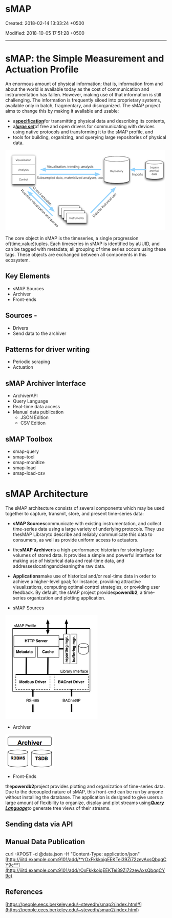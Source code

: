 # sMAP

Created: 2018-02-14 13:33:24 +0500

Modified: 2018-10-05 17:51:28 +0500

---

# sMAP: the Simple Measurement and Actuation Profile

An enormous amount of physical information; that is, information from and about the world is available today as the cost of communication and instrumentation has fallen. However, making use of that information is still challenging. The information is frequently siloed into proprietary systems, available only in batch, fragmentary, and disorganized. The sMAP project aims to change this by making it available and usable:

- a[**specification**](https://people.eecs.berkeley.edu/~stevedh/smap2/_downloads/v2.pdf)for transmitting physical data and describing its contents,
- a[***large set***](https://people.eecs.berkeley.edu/~stevedh/smap2/driver_index.html#driver-index)of free and open drivers for communicating with devices using native protocols and transforming it to the sMAP profile, and
- tools for building, organizing, and querying large repositories of physical data.

![](../../media/Technologies-Brokers-sMAP-image1.png)

The core object in sMAP is the timeseries, a single progression of(time,value)tuples. Each timeseries in sMAP is identified by aUUID, and can be tagged with metadata; all grouping of time series occurs using these tags. These objects are exchanged between all components in this ecosystem.

## Key Elements

- sMAP Sources
- Archiver
- Front-ends

## Sources -

- Drivers
- Send data to the archiver

## Patterns for driver writing

- Periodic scraping
- Actuation

## sMAP Archiver Interface

- ArchiverAPI
- Query Language
- Real-time data access
- Manual data publication
  - JSON Edition
  - CSV Edition

## sMAP Toolbox

- smap-query
- smap-tool
- smap-monitize
- smap-load
- smap-load-csv

# sMAP Architecture

The sMAP architecture consists of several components which may be used together to capture, transmit, store, and present time-series data:

- **sMAP Sources**communicate with existing instrumentation, and collect time-series data using a large variety of underlying protocols. They use thesMAP Libraryto describe and reliably communicate this data to consumers, as well as provide uniform access to actuators.
- the**sMAP Archiver**is a high-performance historian for storing large volumes of stored data. It provides a simple and powerful interface for making use of historical data and real-time data, and addresseslocatingandcleaningthe raw data.
- **Applications**make use of historical and/or real-time data in order to achieve a higher-level goal; for instance, providing attractive visualizations, computing optimal control strategies, or providing user feedback. By default, the sMAP project provides**powerdb2**, a time-series organization and plotting application.

- sMAP Sources

![](../../media/Technologies-Brokers-sMAP-image2.png)

- Archiver

![Archiver RDBMS TSDB ](../../media/Technologies-Brokers-sMAP-image3.png)

- Front-Ends

the**powerdb2**project provides plotting and organization of time-series data. Due to the decoupled nature of sMAP, this front-end can be run by anyone without installing the database. The application is designed to give users a large amount of flexibility to organize, display and plot streams using[***Query Language***](https://people.eecs.berkeley.edu/~stevedh/smap2/archiver.html#archiverquery)to generate tree views of their streams.

## Sending data via API

## Manual Data Publication

curl -XPOST -d @data.json -H "Content-Type: application/json" [http://iiitd.example.com:9101/add/**rOxFkkkoigEEKTei39Zi72zevAxsQbqqCY9c**](http://iiitd.example.com:9101/add/rOxFkkkoigEEKTei39Zi72zevAxsQbqqCY9c)

## References

[https://people.eecs.berkeley.edu/~stevedh/smap2/index.html#](https://people.eecs.berkeley.edu/~stevedh/smap2/index.html)
